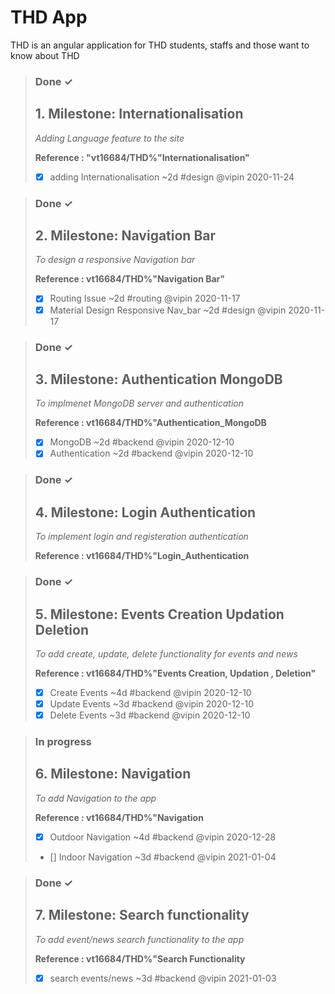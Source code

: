 # THD App
THD is an angular application for THD students, staffs and those want to know about THD

>### Done ✓
>
>## **1. Milestone**: Internationalisation
>
>*Adding Language feature to the site*
>
>**Reference : "vt16684/THD%"Internationalisation"**
>
>- [x] adding Internationalisation ~2d #design @vipin 2020-11-24 


>### Done ✓
>## **2. Milestone**: Navigation Bar
>
>*To design a responsive Navigation bar*
>
>**Reference : vt16684/THD%"Navigation Bar"**
>
>- [x] Routing Issue ~2d #routing @vipin 2020-11-17
>- [x] Material Design Responsive Nav_bar ~2d #design @vipin 2020-11-17 

>### Done ✓
>## **3. Milestone**: Authentication MongoDB
>
>*To implmenet MongoDB server and authentication*
>
>**Reference : vt16684/THD%"Authentication_MongoDB**
>
>- [x] MongoDB ~2d #backend @vipin 2020-12-10
>- [x] Authentication ~2d #backend @vipin 2020-12-10

>### Done ✓
>## **4. Milestone**: Login Authentication
>
>*To implement login and registeration authentication*
>
>**Reference : vt16684/THD%"Login_Authentication**


>### Done ✓
>## **5. Milestone**: Events Creation Updation Deletion
>
>*To add create, update, delete functionality for events and news*
>
>**Reference : vt16684/THD%"Events Creation, Updation , Deletion"**
>
>- [x] Create Events ~4d #backend @vipin 2020-12-10
>- [x] Update Events ~3d #backend @vipin 2020-12-10
>- [x] Delete Events ~3d #backend @vipin 2020-12-10

>###  In progress
>## **6. Milestone**: Navigation
>
>*To add Navigation to the app*
>
>**Reference : vt16684/THD%"Navigation**
>
>- [x] Outdoor Navigation ~4d #backend @vipin 2020-12-28
>- [] Indoor Navigation ~3d #backend @vipin 2021-01-04

>###  Done ✓
>## **7. Milestone**: Search functionality
>
>*To add event/news search functionality to the app*
>
>**Reference : vt16684/THD%"Search Functionality**
>
>- [x] search events/news ~3d #backend @vipin 2021-01-03





